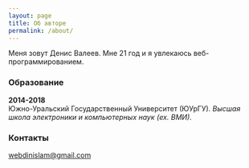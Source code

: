 ```yaml
---
layout: page
title: Об авторе
permalink: /about/
---
```


Меня зовут Денис Валеев. Мне 21 год и я увлекаюсь веб-программированием.

### Образование

**2014-2018**   
Южно-Уральский Государственный Университет (ЮУрГУ). _Высшая школа электроники и компьютерных наук (ex. ВМИ)._

### Контакты

[webdinislam@gmail.com](mailto:webdinislam@gmail.com)
